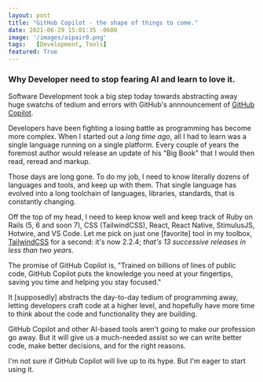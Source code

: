 ```yaml
---
layout: post
title: "GitHub Copilot - the shape of things to come."
date: 2021-06-29 15:01:35 -0600
image: '/images/aipair0.png'
tags:   [Development, Tools]
featured: True
---
```


### Why Developer need to stop fearing AI and learn to love it.

Software Development took a big step today towards abstracting away huge swatchs of tedium and errors with GitHub's annnouncement of [GitHub Copilot](https://github.blog/2021-06-29-introducing-github-copilot-ai-pair-programmer/).

Developers have been fighting a losing battle as programming has become more complex. When I started out a *long time ago*, all I had to learn was a single language running on a single platform. Every couple of years the foremost author would release an update of his "Big Book" that I would then read, reread and markup.

Those days are long gone. To do my job, I need to know literally dozens of languages and tools, and keep up with them. That single language has evolved into a long toolchain of languages, libraries, standards, that is constantly changing.

Off the top of my head, I need to keep know well and keep track of Ruby on Rails (5, 6 and soon 7), CSS (TailwindCSS), React, React Native, StimulusJS, Hotwire, and VS Code. Let me pick on just one [favorite] tool in my toolbox, [TailwindCSS](https://github.com/tailwindlabs/tailwindcss/releases) for a second: it's now 2.2.4; *that's 13 successive releases in less than two years*.

The promise of GitHub Copilot is, "Trained on billions of lines of public code, GitHub Copilot puts the knowledge you need at your fingertips, saving you time and helping you stay focused."

It [supposedly] abstracts the day-to-day tedium of programming away, letting developers craft code at a higher level, and hopefully have more time to think about the code and functionality they are building.

GitHub Copilot and other AI-based tools aren't going to make our profession go away. But it will give us a much-needed assist so we can write better code, make better decisions, and for the right reasons.

I'm not sure if GitHub Copilot will live up to its hype. But I'm eager to start using it.
